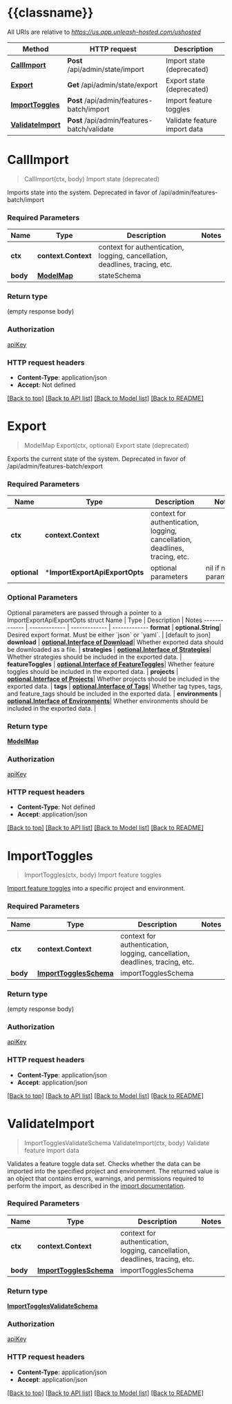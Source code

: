 # {{classname}}

All URIs are relative to *https://us.app.unleash-hosted.com/ushosted*

Method | HTTP request | Description
------------- | ------------- | -------------
[**CallImport**](ImportExportApi.md#CallImport) | **Post** /api/admin/state/import | Import state (deprecated)
[**Export**](ImportExportApi.md#Export) | **Get** /api/admin/state/export | Export state (deprecated)
[**ImportToggles**](ImportExportApi.md#ImportToggles) | **Post** /api/admin/features-batch/import | Import feature toggles
[**ValidateImport**](ImportExportApi.md#ValidateImport) | **Post** /api/admin/features-batch/validate | Validate feature import data

# **CallImport**
> CallImport(ctx, body)
Import state (deprecated)

Imports state into the system. Deprecated in favor of /api/admin/features-batch/import

### Required Parameters

Name | Type | Description  | Notes
------------- | ------------- | ------------- | -------------
 **ctx** | **context.Context** | context for authentication, logging, cancellation, deadlines, tracing, etc.
  **body** | [**ModelMap**](map.md)| stateSchema | 

### Return type

 (empty response body)

### Authorization

[apiKey](../README.md#apiKey)

### HTTP request headers

 - **Content-Type**: application/json
 - **Accept**: Not defined

[[Back to top]](#) [[Back to API list]](../README.md#documentation-for-api-endpoints) [[Back to Model list]](../README.md#documentation-for-models) [[Back to README]](../README.md)

# **Export**
> ModelMap Export(ctx, optional)
Export state (deprecated)

Exports the current state of the system. Deprecated in favor of /api/admin/features-batch/export

### Required Parameters

Name | Type | Description  | Notes
------------- | ------------- | ------------- | -------------
 **ctx** | **context.Context** | context for authentication, logging, cancellation, deadlines, tracing, etc.
 **optional** | ***ImportExportApiExportOpts** | optional parameters | nil if no parameters

### Optional Parameters
Optional parameters are passed through a pointer to a ImportExportApiExportOpts struct
Name | Type | Description  | Notes
------------- | ------------- | ------------- | -------------
 **format** | **optional.String**| Desired export format. Must be either &#x60;json&#x60; or &#x60;yaml&#x60;. | [default to json]
 **download** | [**optional.Interface of Download**](.md)| Whether exported data should be downloaded as a file. | 
 **strategies** | [**optional.Interface of Strategies**](.md)| Whether strategies should be included in the exported data. | 
 **featureToggles** | [**optional.Interface of FeatureToggles**](.md)| Whether feature toggles should be included in the exported data. | 
 **projects** | [**optional.Interface of Projects**](.md)| Whether projects should be included in the exported data. | 
 **tags** | [**optional.Interface of Tags**](.md)| Whether tag types, tags, and feature_tags should be included in the exported data. | 
 **environments** | [**optional.Interface of Environments**](.md)| Whether environments should be included in the exported data. | 

### Return type

[**ModelMap**](map.md)

### Authorization

[apiKey](../README.md#apiKey)

### HTTP request headers

 - **Content-Type**: Not defined
 - **Accept**: application/json

[[Back to top]](#) [[Back to API list]](../README.md#documentation-for-api-endpoints) [[Back to Model list]](../README.md#documentation-for-models) [[Back to README]](../README.md)

# **ImportToggles**
> ImportToggles(ctx, body)
Import feature toggles

[Import feature toggles](https://docs.getunleash.io/reference/deploy/environment-import-export#import) into a specific project and environment.

### Required Parameters

Name | Type | Description  | Notes
------------- | ------------- | ------------- | -------------
 **ctx** | **context.Context** | context for authentication, logging, cancellation, deadlines, tracing, etc.
  **body** | [**ImportTogglesSchema**](ImportTogglesSchema.md)| importTogglesSchema | 

### Return type

 (empty response body)

### Authorization

[apiKey](../README.md#apiKey)

### HTTP request headers

 - **Content-Type**: application/json
 - **Accept**: application/json

[[Back to top]](#) [[Back to API list]](../README.md#documentation-for-api-endpoints) [[Back to Model list]](../README.md#documentation-for-models) [[Back to README]](../README.md)

# **ValidateImport**
> ImportTogglesValidateSchema ValidateImport(ctx, body)
Validate feature import data

Validates a feature toggle data set. Checks whether the data can be imported into the specified project and environment. The returned value is an object that contains errors, warnings, and permissions required to perform the import, as described in the [import documentation](https://docs.getunleash.io/reference/deploy/environment-import-export#import).

### Required Parameters

Name | Type | Description  | Notes
------------- | ------------- | ------------- | -------------
 **ctx** | **context.Context** | context for authentication, logging, cancellation, deadlines, tracing, etc.
  **body** | [**ImportTogglesSchema**](ImportTogglesSchema.md)| importTogglesSchema | 

### Return type

[**ImportTogglesValidateSchema**](importTogglesValidateSchema.md)

### Authorization

[apiKey](../README.md#apiKey)

### HTTP request headers

 - **Content-Type**: application/json
 - **Accept**: application/json

[[Back to top]](#) [[Back to API list]](../README.md#documentation-for-api-endpoints) [[Back to Model list]](../README.md#documentation-for-models) [[Back to README]](../README.md)

